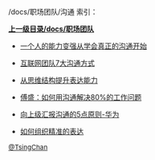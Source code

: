 /docs/职场团队/沟通 索引：


**[上一级目录/docs/职场团队](/docs/职场团队/index.md)**

- [一个人的能力变强从学会真正的沟通开始](/docs/职场团队/沟通/一个人的能力变强从学会真正的沟通开始.md)

- [互联网团队7大沟通方式](/docs/职场团队/沟通/互联网团队7大沟通方式.md)

- [从思维结构提升表达能力](/docs/职场团队/沟通/从思维结构提升表达能力.md)

- [傅盛：如何用沟通解决80%的工作问题](/docs/职场团队/沟通/傅盛：如何用沟通解决80%的工作问题.md)

- [向上级汇报沟通的5点原则-华为](/docs/职场团队/沟通/向上级汇报沟通的5点原则-华为.md)

- [如何组织精准的表达](/docs/职场团队/沟通/如何组织精准的表达.md)


<font size=2 color='grey'> [@TsingChan](http://www.9ong.com/) </font>